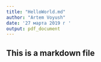 ```yaml
---
title: "HelloWorld.md"
author: "Artem Voyush"
date: '27 марта 2019 г '
output: pdf_document
---
```


## This is a markdown file